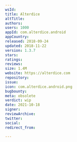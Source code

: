 ```yaml
---
wsId: 
title: Alterdice
altTitle: 
authors: 
users: 1000
appId: com.alterdice.android
appCountry: 
released: 2018-09-24
updated: 2018-11-22
version: 1.3.7
stars: 
ratings: 
reviews: 
size: 1.4M
website: https://alterdice.com
repository: 
issue: 
icon: com.alterdice.android.png
bugbounty: 
meta: obsolete
verdict: wip
date: 2021-10-18
signer: 
reviewArchive: 
twitter: 
social: 
redirect_from: 

---
```


